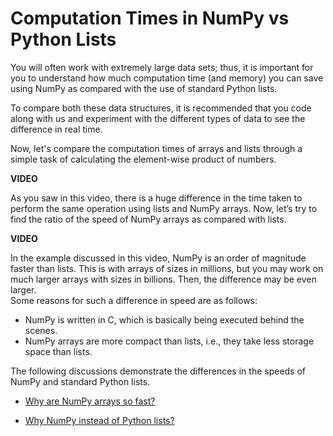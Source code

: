 # Computation Times in NumPy vs Python Lists

You will often work with extremely large data sets; thus, it is important for you to understand how much computation time (and memory) you can save using NumPy as compared with the use of standard Python lists.

To compare both these data structures, it is recommended that you code along with us and experiment with the different types of data to see the difference in real time.

Now, let's compare the computation times of arrays and lists through a simple task of calculating the element-wise product of numbers.

**VIDEO**

As you saw in this video, there is a huge difference in the time taken to perform the same operation using lists and NumPy arrays. Now, let’s try to find the ratio of the speed of NumPy arrays as compared with lists.

**VIDEO**

In the example discussed in this video, NumPy is an order of magnitude faster than lists. This is with arrays of sizes in millions, but you may work on much larger arrays with sizes in billions. Then, the difference may be even larger.  
Some reasons for such a difference in speed are as follows: 

- NumPy is written in C, which is basically being executed behind the scenes.
- NumPy arrays are more compact than lists, i.e., they take less storage space than lists.

The following discussions demonstrate the differences in the speeds of NumPy and standard Python lists.

- [Why are NumPy arrays so fast?](https://stackoverflow.com/questions/8385602/why-are-numpy-arrays-so-fast)

- [Why NumPy instead of Python lists?](https://stackoverflow.com/questions/993984/why-numpy-instead-of-python-lists)
